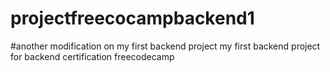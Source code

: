 # projectfreecocampbackend1
#another modification on my first backend project
my first backend project for backend certification freecodecamp
